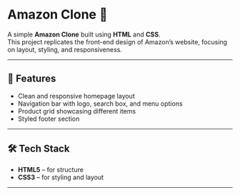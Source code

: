 # Amazon Clone 🛒

A simple **Amazon Clone** built using **HTML** and **CSS**.  
This project replicates the front-end design of Amazon’s website, focusing on layout, styling, and responsiveness.

---

## 🚀 Features
- Clean and responsive homepage layout  
- Navigation bar with logo, search box, and menu options  
- Product grid showcasing different items  
- Styled footer section  

---

## 🛠️ Tech Stack
- **HTML5** – for structure  
- **CSS3** – for styling and layout  

---
